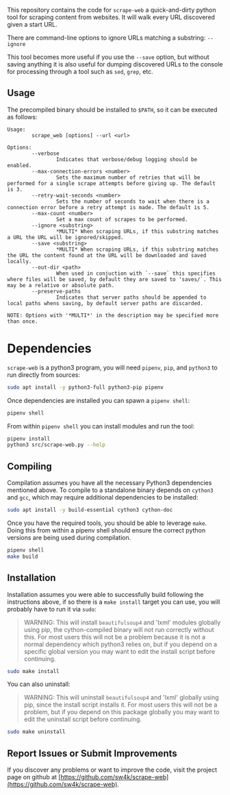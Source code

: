 This repository contains the code for `scrape-web` a quick-and-dirty python tool for scraping content from websites. It will walk every URL discovered given a start URL.

There are command-line options to ignore URLs matching a substring: `--ignore`

This tool becomes more useful if you use the `--save` option, but without saving anything it is also useful for dumping discovered URLs to the console for processing through a tool such as `sed`, `grep`, etc.

## Usage

The precompiled binary should be installed to `$PATH`, so it can be executed as follows:

```text
Usage:
        scrape_web [options] --url <url>

Options:
        --verbose
                Indicates that verbose/debug logging should be enabled.
        --max-connection-errors <number>
                Sets the maximum number of retries that will be performed for a single scrape attempts before giving up. The default is 3.
        --retry-wait-seconds <number>
                Sets the number of seconds to wait when there is a connection error before a retry attempt is made. The default is 5.
        --max-count <number>
                Set a max count of scrapes to be performed.
        --ignore <substring>
                *MULTI* When scraping URLs, if this substring matches a URL the URL will be ignored/skipped.
        --save <substring>
                *MULTI* When scraping URLs, if this substring matches the URL the content found at the URL will be downloaded and saved locally. 
        --out-dir <path>
                When used in conjuction with `--save` this specifies where files will be saved, by default they are saved to 'saves/`. This may be a relative or absolute path.
        --preserve-paths
                Indicates that server paths should be appended to local paths whens saving, by default server paths are discarded.

NOTE: Options with '*MULTI*' in the description may be specified more than once.
```

# Dependencies

`scrape-web` is a python3 program, you will need `pipenv`, `pip`, and `python3` to run directly from sources:

```bash
sudo apt install -y python3-full python3-pip pipenv
```

Once dependencies are installed you can spawn a `pipenv shell`:

```bash
pipenv shell
```

From within `pipenv shell` you can install modules and run the tool:

```bash
pipenv install
python3 src/scrape-web.py --help
```

## Compiling

Compilation assumes you have all the necessary Python3 dependencies mentioned above. To compile to a standalone binary depends on `cython3` and `gcc`, which may require additional dependencies to be installed:

```bash
sudo apt install -y build-essential cython3 cython-doc
```

Once you have the required tools, you should be able to leverage `make`. Doing this from within a pipenv shell should ensure the correct python versions are being used during compilation.

```bash
pipenv shell
make build
```

## Installation

Installation assumes you were able to successfully build following the instructions above, if so there is a `make install` target you can use, you will probably have to run it via `sudo`:

> WARNING: This will install `beautifulsoup4` and 'lxml' modules globally using pip, the cython-compiled binary will not run correctly without this. For most users this will not be a problem because it is not a normal dependency which python3 relies on, but if you depend on a specific global version you may want to edit the install script before continuing.

```bash
sudo make install
```

You can also uninstall:

> WARNING: This will uninstall `beautifulsoup4` and 'lxml' globally using pip, since the install script installs it. For most users this will not be a problem, but if you depend on this package globally you may want to edit the uninstall script before continuing.


```bash
sudo make uninstall
```

## Report Issues or Submit Improvements

If you discover any problems or want to improve the code, visit the project page on github at [https://github.com/sw4k/scrape-web](https://github.com/sw4k/scrape-web).

